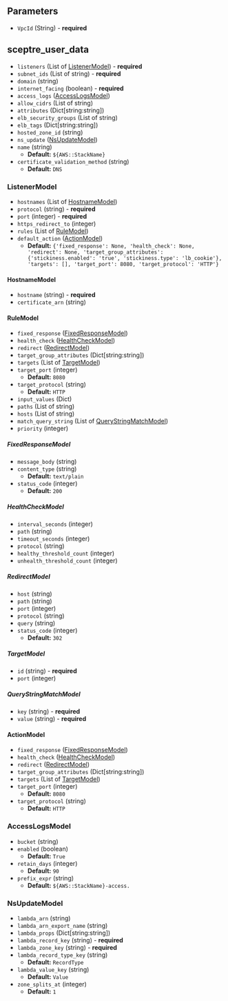 ## Parameters

- `VpcId` (String) - **required**


## sceptre_user_data

- `listeners` (List of [ListenerModel](#ListenerModel)) - **required**
- `subnet_ids` (List of string) - **required**
- `domain` (string)
- `internet_facing` (boolean) - **required**
- `access_logs` ([AccessLogsModel](#AccessLogsModel))
- `allow_cidrs` (List of string)
- `attributes` (Dict[string:string])
- `elb_security_groups` (List of string)
- `elb_tags` (Dict[string:string])
- `hosted_zone_id` (string)
- `ns_update` ([NsUpdateModel](#NsUpdateModel))
- `name` (string)
  - **Default:** `${AWS::StackName}`
- `certificate_validation_method` (string)
  - **Default:** `DNS`


### ListenerModel

- `hostnames` (List of [HostnameModel](#HostnameModel))
- `protocol` (string) - **required**
- `port` (integer) - **required**
- `https_redirect_to` (integer)
- `rules` (List of [RuleModel](#RuleModel))
- `default_action` ([ActionModel](#ActionModel))
  - **Default:** `{'fixed_response': None, 'health_check': None, 'redirect': None, 'target_group_attributes': {'stickiness.enabled': 'true', 'stickiness.type': 'lb_cookie'}, 'targets': [], 'target_port': 8080, 'target_protocol': 'HTTP'}`


#### HostnameModel

- `hostname` (string) - **required**
- `certificate_arn` (string)


#### RuleModel

- `fixed_response` ([FixedResponseModel](#FixedResponseModel))
- `health_check` ([HealthCheckModel](#HealthCheckModel))
- `redirect` ([RedirectModel](#RedirectModel))
- `target_group_attributes` (Dict[string:string])
- `targets` (List of [TargetModel](#TargetModel))
- `target_port` (integer)
  - **Default:** `8080`
- `target_protocol` (string)
  - **Default:** `HTTP`
- `input_values` (Dict)
- `paths` (List of string)
- `hosts` (List of string)
- `match_query_string` (List of [QueryStringMatchModel](#QueryStringMatchModel))
- `priority` (integer)


##### FixedResponseModel

- `message_body` (string)
- `content_type` (string)
  - **Default:** `text/plain`
- `status_code` (integer)
  - **Default:** `200`


##### HealthCheckModel

- `interval_seconds` (integer)
- `path` (string)
- `timeout_seconds` (integer)
- `protocol` (string)
- `healthy_threshold_count` (integer)
- `unhealth_threshold_count` (integer)


##### RedirectModel

- `host` (string)
- `path` (string)
- `port` (integer)
- `protocol` (string)
- `query` (string)
- `status_code` (integer)
  - **Default:** `302`


##### TargetModel

- `id` (string) - **required**
- `port` (integer)


##### QueryStringMatchModel

- `key` (string) - **required**
- `value` (string) - **required**


#### ActionModel

- `fixed_response` ([FixedResponseModel](#FixedResponseModel))
- `health_check` ([HealthCheckModel](#HealthCheckModel))
- `redirect` ([RedirectModel](#RedirectModel))
- `target_group_attributes` (Dict[string:string])
- `targets` (List of [TargetModel](#TargetModel))
- `target_port` (integer)
  - **Default:** `8080`
- `target_protocol` (string)
  - **Default:** `HTTP`


### AccessLogsModel

- `bucket` (string)
- `enabled` (boolean)
  - **Default:** `True`
- `retain_days` (integer)
  - **Default:** `90`
- `prefix_expr` (string)
  - **Default:** `${AWS::StackName}-access.`


### NsUpdateModel

- `lambda_arn` (string)
- `lambda_arn_export_name` (string)
- `lambda_props` (Dict[string:string])
- `lambda_record_key` (string) - **required**
- `lambda_zone_key` (string) - **required**
- `lambda_record_type_key` (string)
  - **Default:** `RecordType`
- `lambda_value_key` (string)
  - **Default:** `Value`
- `zone_splits_at` (integer)
  - **Default:** `1`
